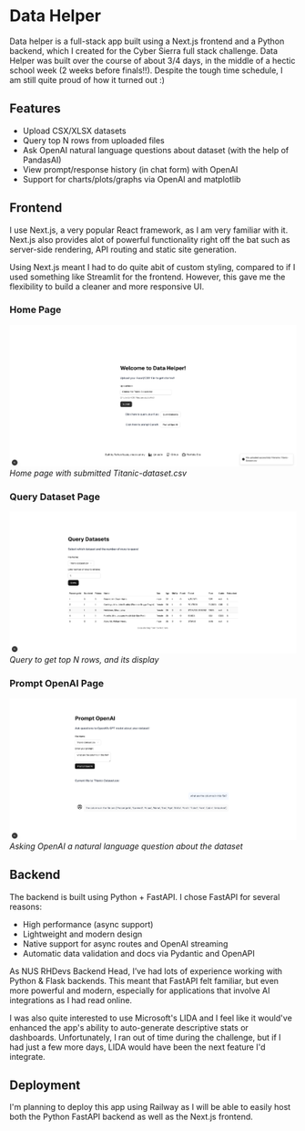 # Data Helper

Data helper is a full-stack app built using a Next.js frontend and a Python backend, which I created for the Cyber Sierra full stack challenge. Data Helper was built over the course of about 3/4 days, in the middle of a hectic school week (2 weeks before finals!!). Despite the tough time schedule, I am still quite proud of how it turned out :)

## Features

- Upload CSX/XLSX datasets
- Query top N rows from uploaded files
- Ask OpenAI natural language questions about dataset (with the help of PandasAI)
- View prompt/response history (in chat form) with OpenAI
- Support for charts/plots/graphs via OpenAI and matplotlib

## Frontend

I use Next.js, a very popular React framework, as I am very familiar with it. Next.js also provides alot of powerful functionality right off the bat such as server-side rendering, API routing and static site generation.

Using Next.js meant I had to do quite abit of custom styling, compared to if I used something like Streamlit for the frontend. However, this gave me the flexibility to build a cleaner and more responsive UI.

### Home Page

![](public/home.png)
_Home page with submitted Titanic-dataset.csv_

### Query Dataset Page

![](public/query.png)
_Query to get top N rows, and its display_

### Prompt OpenAI Page

![](public/prompt.png)
_Asking OpenAI a natural language question about the dataset_

## Backend

The backend is built using Python + FastAPI. I chose FastAPI for several reasons:

- High performance (async support)
- Lightweight and modern design
- Native support for async routes and OpenAI streaming
- Automatic data validation and docs via Pydantic and OpenAPI

As NUS RHDevs Backend Head, I’ve had lots of experience working with Python & Flask backends. This meant that FastAPI felt familiar, but even more powerful and modern, especially for applications that involve AI integrations as I had read online.

I was also quite interested to use Microsoft's LIDA and I feel like it would've enhanced the app's ability to auto-generate descriptive stats or dashboards. Unfortunately, I ran out of time during the challenge, but if I had just a few more days, LIDA would have been the next feature I'd integrate.

## Deployment

I'm planning to deploy this app using Railway as I will be able to easily host both the Python FastAPI backend as well as the Next.js frontend.
